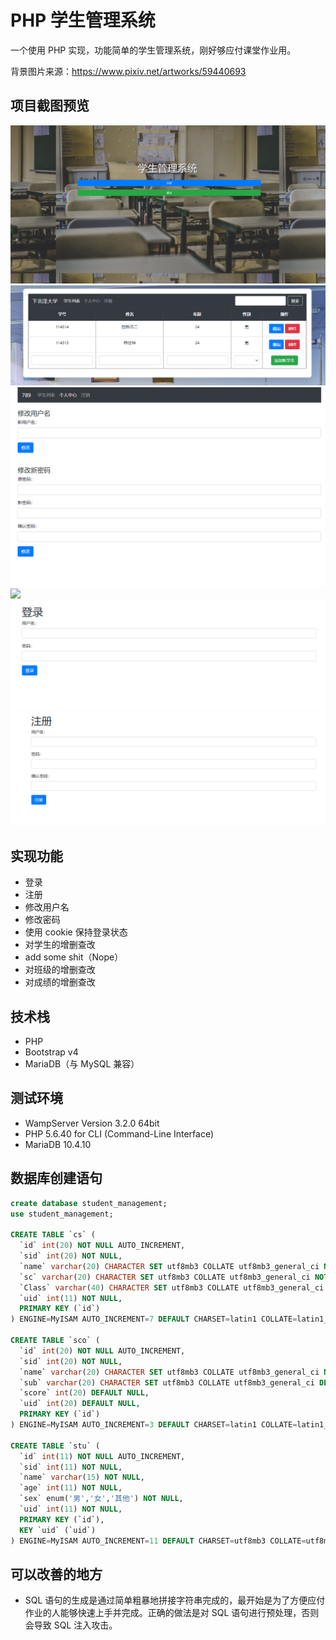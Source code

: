 # PHP 学生管理系统

一个使用 PHP 实现，功能简单的学生管理系统，刚好够应付课堂作业用。

背景图片来源：https://www.pixiv.net/artworks/59440693

## 项目截图预览

![](./screenshot/主页.png)
![](./screenshot/列表.png)
![](./screenshot/个人中心.png)
![](./screenshot/修改用户名.png)
![](./screenshot/登录.png)
![](./screenshot/注册.png)

## 实现功能

- 登录
- 注册
- 修改用户名
- 修改密码
- 使用 cookie 保持登录状态
- 对学生的增删查改
- add some shit（Nope）
- 对班级的增删查改
- 对成绩的增删查改

## 技术栈

- PHP
- Bootstrap v4
- MariaDB（与 MySQL 兼容）

## 测试环境

- WampServer Version 3.2.0 64bit
- PHP 5.6.40 for CLI (Command-Line Interface)
- MariaDB 10.4.10

## 数据库创建语句

```SQL
create database student_management;
use student_management;

CREATE TABLE `cs` (
  `id` int(20) NOT NULL AUTO_INCREMENT,
  `sid` int(20) NOT NULL,
  `name` varchar(20) CHARACTER SET utf8mb3 COLLATE utf8mb3_general_ci NOT NULL,
  `sc` varchar(20) CHARACTER SET utf8mb3 COLLATE utf8mb3_general_ci NOT NULL,
  `Class` varchar(40) CHARACTER SET utf8mb3 COLLATE utf8mb3_general_ci NOT NULL,
  `uid` int(11) NOT NULL,
  PRIMARY KEY (`id`)
) ENGINE=MyISAM AUTO_INCREMENT=7 DEFAULT CHARSET=latin1 COLLATE=latin1_swedish_ci;

CREATE TABLE `sco` (
  `id` int(20) NOT NULL AUTO_INCREMENT,
  `sid` int(20) NOT NULL,
  `name` varchar(20) CHARACTER SET utf8mb3 COLLATE utf8mb3_general_ci NOT NULL,
  `sub` varchar(20) CHARACTER SET utf8mb3 COLLATE utf8mb3_general_ci DEFAULT '',
  `score` int(20) DEFAULT NULL,
  `uid` int(20) DEFAULT NULL,
  PRIMARY KEY (`id`)
) ENGINE=MyISAM AUTO_INCREMENT=3 DEFAULT CHARSET=latin1 COLLATE=latin1_swedish_ci;

CREATE TABLE `stu` (
  `id` int(11) NOT NULL AUTO_INCREMENT,
  `sid` int(11) NOT NULL,
  `name` varchar(15) NOT NULL,
  `age` int(11) NOT NULL,
  `sex` enum('男','女','其他') NOT NULL,
  `uid` int(11) NOT NULL,
  PRIMARY KEY (`id`),
  KEY `uid` (`uid`)
) ENGINE=MyISAM AUTO_INCREMENT=11 DEFAULT CHARSET=utf8mb3 COLLATE=utf8mb3_general_ci;

```

## 可以改善的地方

- SQL 语句的生成是通过简单粗暴地拼接字符串完成的，最开始是为了方便应付作业的人能够快速上手并完成。正确的做法是对 SQL 语句进行预处理，否则会导致 SQL 注入攻击。
